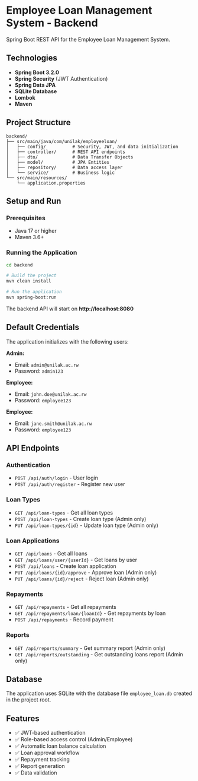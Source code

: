 # Employee Loan Management System - Backend

Spring Boot REST API for the Employee Loan Management System.

## Technologies

- **Spring Boot 3.2.0**
- **Spring Security** (JWT Authentication)
- **Spring Data JPA**
- **SQLite Database**
- **Lombok**
- **Maven**

## Project Structure

```
backend/
├── src/main/java/com/unilak/employeeloan/
│   ├── config/          # Security, JWT, and data initialization
│   ├── controller/      # REST API endpoints
│   ├── dto/             # Data Transfer Objects
│   ├── model/           # JPA Entities
│   ├── repository/      # Data access layer
│   └── service/         # Business logic
└── src/main/resources/
    └── application.properties
```

## Setup and Run

### Prerequisites

- Java 17 or higher
- Maven 3.6+

### Running the Application

```bash
cd backend

# Build the project
mvn clean install

# Run the application
mvn spring-boot:run
```

The backend API will start on **http://localhost:8080**

## Default Credentials

The application initializes with the following users:

**Admin:**
- Email: `admin@unilak.ac.rw`
- Password: `admin123`

**Employee:**
- Email: `john.doe@unilak.ac.rw`
- Password: `employee123`

**Employee:**
- Email: `jane.smith@unilak.ac.rw`
- Password: `employee123`

## API Endpoints

### Authentication
- `POST /api/auth/login` - User login
- `POST /api/auth/register` - Register new user

### Loan Types
- `GET /api/loan-types` - Get all loan types
- `POST /api/loan-types` - Create loan type (Admin only)
- `PUT /api/loan-types/{id}` - Update loan type (Admin only)

### Loan Applications
- `GET /api/loans` - Get all loans
- `GET /api/loans/user/{userId}` - Get loans by user
- `POST /api/loans` - Create loan application
- `PUT /api/loans/{id}/approve` - Approve loan (Admin only)
- `PUT /api/loans/{id}/reject` - Reject loan (Admin only)

### Repayments
- `GET /api/repayments` - Get all repayments
- `GET /api/repayments/loan/{loanId}` - Get repayments by loan
- `POST /api/repayments` - Record payment

### Reports
- `GET /api/reports/summary` - Get summary report (Admin only)
- `GET /api/reports/outstanding` - Get outstanding loans report (Admin only)

## Database

The application uses SQLite with the database file `employee_loan.db` created in the project root.

## Features

- ✅ JWT-based authentication
- ✅ Role-based access control (Admin/Employee)
- ✅ Automatic loan balance calculation
- ✅ Loan approval workflow
- ✅ Repayment tracking
- ✅ Report generation
- ✅ Data validation
